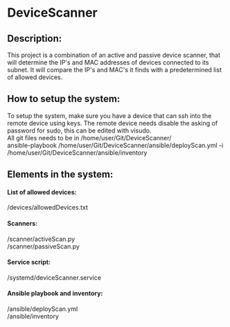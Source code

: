 # DeviceScanner
## Description:
This project is a combination of an active and passive device scanner, that will determine the IP's and MAC addresses of devices connected to its subnet. It will compare the IP's and MAC's it finds with a predetermined list of allowed devices.
## How to setup the system:
To setup the system, make sure you have a device that can ssh into the remote device using keys. The remote device needs disable the asking of password for sudo, this can be edited with visudo.  
All git files needs to be in /home/user/Git/DeviceScanner/  
ansible-playbook /home/user/Git/DeviceScanner/ansible/deployScan.yml -i /home/user/Git/DeviceScanner/ansible/inventory
## Elements in the system:
#### List of allowed devices:
/devices/allowedDevices.txt
#### Scanners:
/scanner/activeScan.py   
/scanner/passiveScan.py
#### Service script:
/systemd/deviceScanner.service
#### Ansible playbook and inventory:
/ansible/deployScan.yml   
/ansible/inventory

